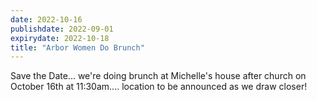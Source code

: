 ```yaml
---
date: 2022-10-16
publishdate: 2022-09-01
expirydate: 2022-10-18
title: "Arbor Women Do Brunch"
---
```


Save the Date... we're doing brunch at Michelle's house after church on October 16th at 11:30am.... location to be announced as we draw closer! 

